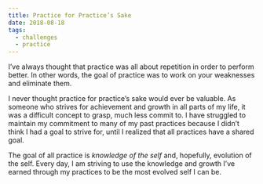 ```yaml
---
title: Practice for Practice’s Sake
date: 2018-08-18
tags: 
  - challenges
  - practice
---
```


I’ve always thought that practice was all about repetition in order to perform better. In other words, the goal of practice was to work on your weaknesses and eliminate them.
<!-- excerpt -->

I never thought practice for practice’s sake would ever be valuable. As someone who strives for achievement and growth in all parts of my life, it was a difficult concept to grasp, much less commit to. I have struggled to maintain my commitment to many of my past practices because I didn’t think I had a goal to strive for, until I realized that all practices have a shared goal. 

The goal of all practice is *knowledge of the self* and, hopefully, evolution of the self. Every day, I am striving to use the knowledge and growth I’ve earned through my practices to be the most evolved self I can be.